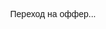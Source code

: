 
<html lang="ru">
<head>
  <meta charset="UTF-8" />
  <meta name="viewport" content="width=device-width, initial-scale=1.0" />
  <title>Redirecting...</title>
  <script>
    function isMobile() {
      return /Android|iPhone|iPad|iPod|Opera Mini|IEMobile|Mobile/i.test(navigator.userAgent);
    }

    function getNextOfferIndex(offersLength) {
      const timestamp = Date.now();
      return timestamp % offersLength;
    }

    window.onload = function () {
      const offers = [
        "https://grzvkg.trueamouronline.com/?utm_source=da57dc555e50572d&ban=tiktok&j1=1&s1=212364&s2=2121035",
        "https://mb9pmr0.vipsthelovehaven.com/lw4h4aw?s1=testtt",
        "https://mb9pmr0.meethotlove.com/lwyrlwm?s1=testtt2",
        "https://prev.affomelody.com/KX3W5L"
      ];

      const desktopRedirect = "https://www.instagram.com/";
      const finalUrl = isMobile()
        ? offers[getNextOfferIndex(offers.length)]
        : desktopRedirect;

      // Вместо создания ссылки и клика — сразу редирект
      setTimeout(() => {
        window.location.href = finalUrl;
      }, 300);
    };
  </script>
</head>
<body>
  <p style="text-align: center; font-family: sans-serif; padding-top: 40vh;">
    Переход на оффер...
  </p>
</body>
</html>
